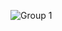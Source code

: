 ![Group 1](https://user-images.githubusercontent.com/100485088/205770933-8f246b57-20f2-45d1-a5e9-5e23548a396a.png)
